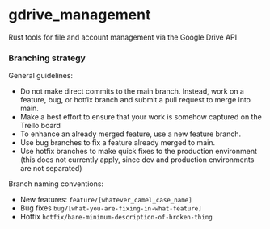 # gdrive_management
Rust tools for file and account management via the Google Drive API



### Branching strategy

General guidelines:
+ Do not make direct commits to the main branch. Instead, work on a feature, bug, or hotfix branch and submit a pull request to merge into main.
+ Make a best effort to ensure that your work is somehow captured on the Trello board
+ To enhance an already merged feature, use a new feature branch.
+ Use bug branches to fix a feature already merged to main.
+ Use hotfix branches to make quick fixes to the production environment (this does not currently apply, since dev and production environments are not separated)


Branch naming conventions:
- New features: ```feature/[whatever_camel_case_name]```
- Bug fixes ```bug/[what-you-are-fixing-in-what-feature]```
- Hotfix ```hotfix/bare-minimum-description-of-broken-thing```
